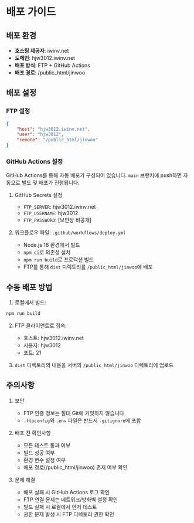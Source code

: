 # 배포 가이드

## 배포 환경

- **호스팅 제공자**: iwinv.net
- **도메인**: hjw3012.iwinv.net
- **배포 방식**: FTP + GitHub Actions
- **배포 경로**: /public_html/jinwoo

## 배포 설정

### FTP 설정
```json
{
    "host": "hjw3012.iwinv.net",
    "user": "hjw3012",
    "remote": "/public_html/jinwoo"
}
```

### GitHub Actions 설정

GitHub Actions를 통해 자동 배포가 구성되어 있습니다. `main` 브랜치에 push하면 자동으로 빌드 및 배포가 진행됩니다.

1. GitHub Secrets 설정
   - `FTP_SERVER`: hjw3012.iwinv.net
   - `FTP_USERNAME`: hjw3012
   - `FTP_PASSWORD`: [보안상 비공개]

2. 워크플로우 파일: `.github/workflows/deploy.yml`
   - Node.js 18 환경에서 빌드
   - `npm ci`로 의존성 설치
   - `npm run build`로 프로덕션 빌드
   - FTP를 통해 `dist` 디렉토리를 `/public_html/jinwoo`에 배포

## 수동 배포 방법

1. 로컬에서 빌드:
```bash
npm run build
```

2. FTP 클라이언트로 접속:
   - 호스트: hjw3012.iwinv.net
   - 사용자: hjw3012
   - 포트: 21

3. `dist` 디렉토리의 내용을 서버의 `/public_html/jinwoo` 디렉토리에 업로드

## 주의사항

1. 보안
   - FTP 인증 정보는 절대 Git에 커밋하지 않습니다
   - `.ftpconfig`와 `.env` 파일은 반드시 `.gitignore`에 포함

2. 배포 전 확인사항
   - 모든 테스트 통과 여부
   - 빌드 성공 여부
   - 환경 변수 설정 여부
   - 배포 경로(/public_html/jinwoo) 존재 여부 확인

3. 문제 해결
   - 배포 실패 시 GitHub Actions 로그 확인
   - FTP 연결 문제는 네트워크/방화벽 설정 확인
   - 빌드 실패 시 로컬에서 먼저 테스트
   - 권한 문제 발생 시 FTP 디렉토리 권한 확인 